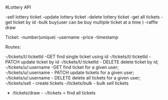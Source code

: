 #Lottery API

-sell lottery ticket
-update lottery ticket
-delete lottery ticket 
-get all tickets
-get ticket by id
-bulk buy(user can be buy multiple ticket at a time )
-raffle draw



Ticket:
-number(unique)
-username
-price
-timestamp

Routes: 

-/tickets/t/:ticketId -GET find single ticket using id
-/tickets/t/:ticketId -PATCH update ticket by id
-/tickets/t/:ticketId - DELETE delete ticket by id;
-/tickets/u/:username -GET find ticket for a given user;
-/tickets/u/:username - PATCH update tickets for a given user;
-/tickets/u/:username - DELETE  delete all tickets for a given user;
-/tickets/sell - create tickets
-/tickets/bulk - bulk sell tickets
- /tickets/draw - 
-/tickets = find all tickets